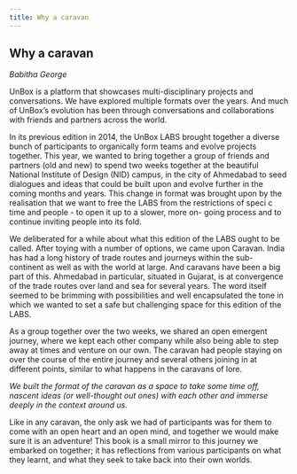 ```yaml
---
title: Why a caravan
---
```


## Why a caravan
_Babitha George_

UnBox is a platform that showcases multi-disciplinary projects and conversations. We have explored multiple formats over the years. And much of UnBox’s evolution has been through conversations and collaborations with friends and partners across the world.

In its previous edition in 2014, the UnBox LABS brought together a diverse bunch of participants to organically form teams and evolve projects together. This year, we wanted to bring together a group of friends and partners (old and new) to spend two weeks together at the beautiful National Institute of Design (NID) campus, in the city of Ahmedabad to seed dialogues and ideas that could be built upon and evolve further in the coming months and years. This change in format was brought upon by the realisation that we want to free the LABS from the restrictions of speci c time and people - to open it up to a slower, more on- going process and to continue inviting people into its fold.

We deliberated for a while about what this edition of the LABS ought to be called. After toying with a number of options, we came upon Caravan. India has had a long history of trade routes and journeys within the sub- continent as well as with the world at large. And caravans have been a big part of this. Ahmedabad in particular, situated in Gujarat, is at convergence of the trade routes over land and sea for several years. The word itself seemed to be brimming with possibilities and well encapsulated the tone in which we wanted to set a safe but challenging space for this edition of the LABS.

As a group together over the two weeks, we shared an open emergent journey, where we kept each other company while also being able to step away at times and venture on our own. The caravan had people staying on over the course of the entire journey and several others joining in at different points, similar to what happens in the caravans of lore.

_We built the format of the caravan as a space to take some time off, nascent ideas (or well-thought out ones) with each other and immerse deeply in the context around us._

Like in any caravan, the only ask we had of participants was for them to come with an open heart and an open mind, and together we would make sure it is an adventure!
This book is a small mirror to this journey we embarked on together; it has reflections from various participants on what they learnt, and what they seek to take back into their own worlds.